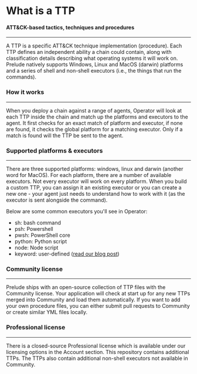 
# What is a TTP

#### ATT&CK-based tactics, techniques and procedures

---

A TTP is a specific ATT&CK technique implementation (procedure). Each TTP defines an independent
ability a chain could contain, along with classification details describing what operating systems it
will work on. Prelude natively supports Windows, Linux and MacOS (darwin) platforms and a series of shell
and non-shell executors (i.e., the things that run the commands).

### How it works

---

When you deploy a chain against a range of agents, Operator will look at each TTP inside the chain and
match up the platforms and executors to the agent. It first checks for an exact match of platform and executor,
if none are found, it checks the global platform for a matching executor. Only if a match is found will the TTP
be sent to the agent.

### Supported platforms & executors

---

There are three supported platforms: windows, linux and darwin (another word for MacOS). For each platform, there are a 
number of available executors. Not every executor will work on every platform. When you build a custom TTP, you can 
assign it an existing executor or you can create a new one - your agent just needs to understand how to work with it (as the 
executor is sent alongside the command).

Below are some common executors you'll see in Operator:

- sh: bash command
- psh: Powershell
- pwsh: PowerShell core
- python: Python script
- node: Node script
- keyword: user-defined ([read our blog post](https://feed.prelude.org/p/keywords-to-the-kingdom-simple-modular))

### Community license

---

Prelude ships with an open-source collection of TTP files with the Community license. Your application will check at
start up for any new TTPs merged into Community and load them automatically. If you want to add your own procedure files,
you can either submit pull requests to Community or create similar YML files locally.

### Professional license

---

There is a closed-source Professional license which is available under our licensing options in the Account section. This repository contains
additional TTPs. The TTPs also contain additional non-shell executors not available in Community.

